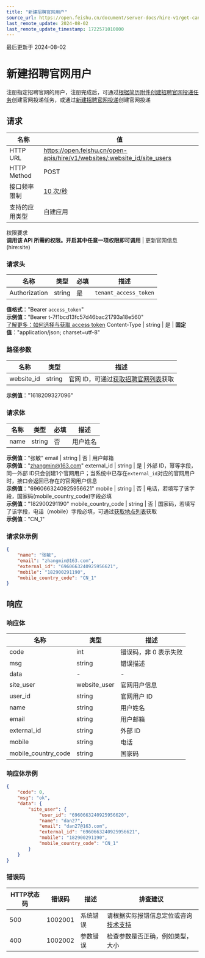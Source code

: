 ```yaml
---
title: "新建招聘官网用户"
source_url: https://open.feishu.cn/document/server-docs/hire-v1/get-candidates/website/create
last_remote_update: 2024-08-02
last_remote_update_timestamp: 1722571010000
---
```

最后更新于 2024-08-02

# 新建招聘官网用户

注册指定招聘官网的用户，注册完成后，可通过[根据简历附件创建招聘官网投递任务](https://open.feishu.cn/document/ukTMukTMukTM/uMzM1YjLzMTN24yMzUjN/hire-v1/website-delivery/create_by_attachment)创建官网投递任务，或通过[新建招聘官网投递](https://open.feishu.cn/document/ukTMukTMukTM/uMzM1YjLzMTN24yMzUjN/hire-v1/website-delivery/create_by_resume)创建官网投递

## 请求
名称 | 值
---|---
HTTP URL | https://open.feishu.cn/open-apis/hire/v1/websites/:website_id/site_users
HTTP Method | POST
接口频率限制 | [10 次/秒](https://open.feishu.cn/document/ukTMukTMukTM/uUzN04SN3QjL1cDN)
支持的应用类型 | 自建应用
权限要求  
            **调用该 API 所需的权限。开启其中任意一项权限即可调用** | 更新官网信息(hire:site)

### 请求头

名称 | 类型 | 必填 | 描述
--- | --- | --- | ---
Authorization | string | 是 | `tenant_access_token`  
**值格式**："Bearer `access_token`"  
**示例值**："Bearer t-7f1bcd13fc57d46bac21793a18e560"  
[了解更多：如何选择与获取 access token](https://open.feishu.cn/document/uAjLw4CM/ugTN1YjL4UTN24CO1UjN/trouble-shooting/how-to-choose-which-type-of-token-to-use)
Content-Type | string | 是 | **固定值**："application/json; charset=utf-8"

### 路径参数

名称 | 类型 | 描述
--- | --- | ---
website_id | string | 官网 ID，可通过[获取招聘官网列表](https://open.feishu.cn/document/ukTMukTMukTM/uMzM1YjLzMTN24yMzUjN/hire-v1/website/list)获取  
**示例值**："1618209327096"

### 请求体

名称 | 类型 | 必填 | 描述
--- | --- | --- | ---
name | string | 否 | 用户姓名  
**示例值**："张敏"
email | string | 否 | 用户邮箱  
**示例值**："zhangmin@163.com"
external_id | string | 是 | 外部 ID，幂等字段，同一外部 ID只会创建1个官网用户；当系统中已存在`external_id`对应的官网用户时，接口会返回已存在的官网用户信息  
**示例值**："6960663240925956621"
mobile | string | 否 | 电话，若填写了该字段，国家码(mobile_country_code)字段必填  
**示例值**："182900291190"
mobile_country_code | string | 否 | 国家码，若填写了该字段，电话（mobile）字段必填，可通过[获取地点列表](https://open.feishu.cn/document/ukTMukTMukTM/uMzM1YjLzMTN24yMzUjN/hire-v1/location/query)获取  
**示例值**："CN_1"

### 请求体示例
```json
{
    "name": "张敏",
    "email": "zhangmin@163.com",
    "external_id": "6960663240925956621",
    "mobile": "182900291190",
    "mobile_country_code": "CN_1"
}
```

## 响应

### 响应体

名称 | 类型 | 描述
--- | --- | ---
code | int | 错误码，非 0 表示失败
msg | string | 错误描述
data | \- | \-
site_user | website_user | 官网用户信息
user_id | string | 官网用户 ID
name | string | 用户姓名
email | string | 用户邮箱
external_id | string | 外部 ID
mobile | string | 电话
mobile_country_code | string | 国家码

### 响应体示例
```json
{
    "code": 0,
    "msg": "ok",
    "data": {
        "site_user": {
            "user_id": "6960663240925956620",
            "name": "dan27",
            "email": "dan27@163.com",
            "external_id": "6960663240925956621",
            "mobile": "182900291190",
            "mobile_country_code": "CN_1"
        }
    }
}
```

### 错误码

HTTP状态码 | 错误码 | 描述 | 排查建议
--- | --- | --- | ---
500 | 1002001 | 系统错误 | 请根据实际报错信息定位或咨询[技术支持](https://applink.feishu.cn/TLJpeNdW)
400 | 1002002 | 参数错误 | 检查参数是否正确，例如类型，大小

